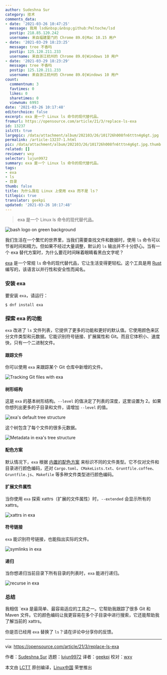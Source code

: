 ```yaml
---
author: Sudeshna Sur
category: 技术
comments_data:
- date: '2021-03-26 10:47:25'
  message: 我用 lsd&nbsp;&nbsp;github:Peltoche/lsd
  postip: 218.85.120.242
  username: 来自福建厦门的 Chrome 89.0|Mac 10.15 用户
- date: '2021-03-29 18:23:25'
  message: tree 不香吗
  postip: 125.120.211.233
  username: 来自浙江杭州的 Chrome 89.0|Windows 10 用户
- date: '2021-03-29 18:23:29'
  message: tree 不香吗
  postip: 125.120.211.233
  username: 来自浙江杭州的 Chrome 89.0|Windows 10 用户
count:
  commentnum: 3
  favtimes: 0
  likes: 0
  sharetimes: 0
  viewnum: 6993
date: '2021-03-26 10:17:48'
editorchoice: false
excerpt: exa 是一个 Linux ls 命令的现代替代品。
fromurl: https://opensource.com/article/21/3/replace-ls-exa
id: 13237
islctt: true
largepic: /data/attachment/album/202103/26/101726h008fn6tttn4g6gt.jpg
permalink: /article-13237-1.html
pic: /data/attachment/album/202103/26/101726h008fn6tttn4g6gt.jpg.thumb.jpg
related: []
reviewer: wxy
selector: lujun9972
summary: exa 是一个 Linux ls 命令的现代替代品。
tags:
- exa
- ls
- 目录
thumb: false
title: 为什么我在 Linux 上使用 exa 而不是 ls？
titlepic: true
translator: geekpi
updated: '2021-03-26 10:17:48'
---
```



> 
> exa 是一个 Linux ls 命令的现代替代品。
> 
> 
> 


![](/data/attachment/album/202103/26/101726h008fn6tttn4g6gt.jpg "bash logo on green background")


我们生活在一个繁忙的世界里，当我们需要查找文件和数据时，使用 `ls` 命令可以节省时间和精力。但如果不经过大量调整，默认的 `ls` 输出并不十分舒心。当有一个 exa 替代方案时，为什么要花时间眯着眼睛看黑白文字呢？


[exa](https://the.exa.website/docs) 是一个常规 `ls` 命令的现代替代品，它让生活变得更轻松。这个工具是用 [Rust](https://opensource.com/tags/rust) 编写的，该语言以并行性和安全性而闻名。


### 安装 exa


要安装 `exa`，请运行：



```
$ dnf install exa

```

### 探索 exa 的功能


`exa` 改进了 `ls` 文件列表，它提供了更多的功能和更好的默认值。它使用颜色来区分文件类型和元数据。它能识别符号链接、扩展属性和 Git。而且它体积小、速度快，只有一个二进制文件。


#### 跟踪文件


你可以使用 `exa` 来跟踪某个 Git 仓库中新增的文件。


![Tracking Git files with exa](/data/attachment/album/202103/26/101751cqw4iv3zt4qwww74.png "Tracking Git files with exa")


#### 树形结构


这是 `exa` 的基本树形结构。`--level` 的值决定了列表的深度，这里设置为 2。如果你想列出更多的子目录和文件，请增加 `--level` 的值。


![exa's default tree structure](/data/attachment/album/202103/26/101751smisaiiu73wqjwiw.png "exa's default tree structure")


这个树包含了每个文件的很多元数据。


![Metadata in exa's tree structure](/data/attachment/album/202103/26/101752lr2zqepcqp022lkk.png "Metadata in exa's tree structure")


#### 配色方案


默认情况下，`exa` 根据 [内置的配色方案](https://the.exa.website/features/colours) 来标识不同的文件类型。它不仅对文件和目录进行颜色编码，还对 `Cargo.toml`、`CMakeLists.txt`、`Gruntfile.coffee`、`Gruntfile.js`、`Makefile` 等多种文件类型进行颜色编码。


#### 扩展文件属性


当你使用 `exa` 探索 xattrs（扩展的文件属性）时，`--extended` 会显示所有的 xattrs。


![xattrs in exa](/data/attachment/album/202103/26/101752tjp2m14e42g7vjdm.png "xattrs in exa")


#### 符号链接


`exa` 能识别符号链接，也能指出实际的文件。


![symlinks in exa](/data/attachment/album/202103/26/101753q2zzx6xh03vqvt32.png "symlinks in exa")


#### 递归


当你想递归当前目录下所有目录的列表时，`exa` 能进行递归。


![recurse in exa](/data/attachment/album/202103/26/101753ltaahate7vh8tthw.png "recurse in exa")


### 总结


我相信 `exa 是最简单、最容易适应的工具之一。它帮助我跟踪了很多 Git 和 Maven 文件。它的颜色编码让我更容易在多个子目录中进行搜索，它还能帮助我了解当前的 xattrs。


你是否已经用 `exa` 替换了 `ls`？请在评论中分享你的反馈。




---


via: <https://opensource.com/article/21/3/replace-ls-exa>


作者：[Sudeshna Sur](https://opensource.com/users/sudeshna-sur) 选题：[lujun9972](https://github.com/lujun9972) 译者：[geekpi](https://github.com/geekpi) 校对：[wxy](https://github.com/wxy)


本文由 [LCTT](https://github.com/LCTT/TranslateProject) 原创编译，[Linux中国](https://linux.cn/) 荣誉推出